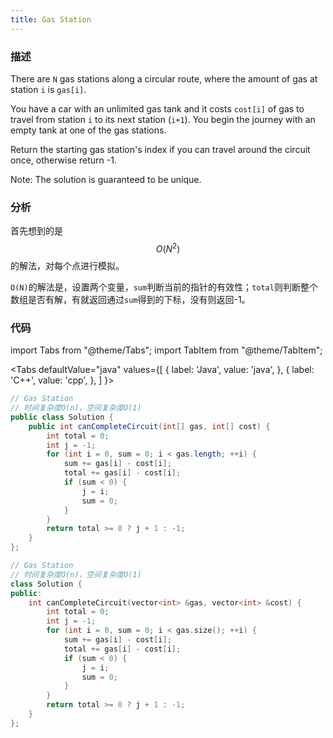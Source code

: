```yaml
---
title: Gas Station
---
```


### 描述

There are `N` gas stations along a circular route, where the amount of gas at station `i` is `gas[i]`.

You have a car with an unlimited gas tank and it costs `cost[i]` of gas to travel from station `i` to its next station (`i+1`). You begin the journey with an empty tank at one of the gas stations.

Return the starting gas station's index if you can travel around the circuit once, otherwise return -1.

Note:
The solution is guaranteed to be unique.

### 分析

首先想到的是$$O(N^2)$$的解法，对每个点进行模拟。

`O(N)`的解法是，设置两个变量，`sum`判断当前的指针的有效性；`total`则判断整个数组是否有解，有就返回通过`sum`得到的下标，没有则返回-1。

### 代码

import Tabs from "@theme/Tabs";
import TabItem from "@theme/TabItem";

<Tabs
defaultValue="java"
values={[
{ label: 'Java', value: 'java', },
{ label: 'C++', value: 'cpp', },
]
}>
<TabItem value="java">

```java
// Gas Station
// 时间复杂度O(n)，空间复杂度O(1)
public class Solution {
    public int canCompleteCircuit(int[] gas, int[] cost) {
        int total = 0;
        int j = -1;
        for (int i = 0, sum = 0; i < gas.length; ++i) {
            sum += gas[i] - cost[i];
            total += gas[i] - cost[i];
            if (sum < 0) {
                j = i;
                sum = 0;
            }
        }
        return total >= 0 ? j + 1 : -1;
    }
};
```

</TabItem>
<TabItem value="cpp">

```cpp
// Gas Station
// 时间复杂度O(n)，空间复杂度O(1)
class Solution {
public:
    int canCompleteCircuit(vector<int> &gas, vector<int> &cost) {
        int total = 0;
        int j = -1;
        for (int i = 0, sum = 0; i < gas.size(); ++i) {
            sum += gas[i] - cost[i];
            total += gas[i] - cost[i];
            if (sum < 0) {
                j = i;
                sum = 0;
            }
        }
        return total >= 0 ? j + 1 : -1;
    }
};
```

</TabItem>
</Tabs>

